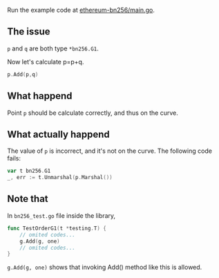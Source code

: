Run the example code at [ethereum-bn256/main.go](https://github.com/SadPencil/an-issue-of-go-bn256/blob/master/ethereum-bn256/main.go).

## The issue

`p` and `q` are both type `*bn256.G1`. 

Now let's calculate p=p+q.

```go
p.Add(p,q)
```

## What happend

Point `p` should be calculate correctly, and thus on the curve.

## What actually happend

The value of `p` is incorrect, and it's not on the curve. The following code fails:

```go
var t bn256.G1
_, err := t.Unmarshal(p.Marshal())
```

## Note that

In `bn256_test.go` file inside the library,

```go
func TestOrderG1(t *testing.T) {
    // omited codes...
    g.Add(g, one)
    // omited codes...    
}
```

`g.Add(g, one)` shows that invoking Add() method like this is allowed.

